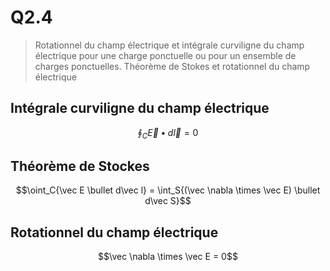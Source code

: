 # Q2.4

> Rotationnel du champ électrique et intégrale curviligne du champ électrique pour une charge ponctuelle ou pour un ensemble de charges ponctuelles. Théorème de Stokes et rotationnel du champ électrique

## Intégrale curviligne du champ électrique

$$\oint_C{\vec E \bullet d\vec l} = 0$$

## Théorème de Stockes

$$\oint_C{\vec E \bullet d\vec l} = \int_S{(\vec \nabla \times \vec E) \bullet d\vec S}$$

## Rotationnel du champ électrique

$$\vec \nabla \times \vec E = 0$$